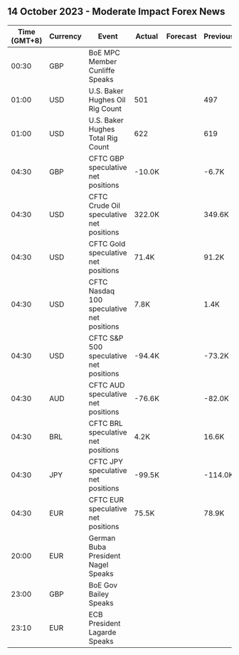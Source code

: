 ## 14 October 2023 - Moderate Impact Forex News

| Time (GMT+8) | Currency | Event | Actual | Forecast | Previous |
|------|----------|-------|--------|----------|----------|
| 00:30 | GBP | BoE MPC Member Cunliffe Speaks |  |  |  |
| 01:00 | USD | U.S. Baker Hughes Oil Rig Count | 501 |  | 497 |
| 01:00 | USD | U.S. Baker Hughes Total Rig Count | 622 |  | 619 |
| 04:30 | GBP | CFTC GBP speculative net positions | -10.0K |  | -6.7K |
| 04:30 | USD | CFTC Crude Oil speculative net positions | 322.0K |  | 349.6K |
| 04:30 | USD | CFTC Gold speculative net positions | 71.4K |  | 91.2K |
| 04:30 | USD | CFTC Nasdaq 100 speculative net positions | 7.8K |  | 1.4K |
| 04:30 | USD | CFTC S&P 500 speculative net positions | -94.4K |  | -73.2K |
| 04:30 | AUD | CFTC AUD speculative net positions | -76.6K |  | -82.0K |
| 04:30 | BRL | CFTC BRL speculative net positions | 4.2K |  | 16.6K |
| 04:30 | JPY | CFTC JPY speculative net positions | -99.5K |  | -114.0K |
| 04:30 | EUR | CFTC EUR speculative net positions | 75.5K |  | 78.9K |
| 20:00 | EUR | German Buba President Nagel Speaks |  |  |  |
| 23:00 | GBP | BoE Gov Bailey Speaks |  |  |  |
| 23:10 | EUR | ECB President Lagarde Speaks |  |  |  |

